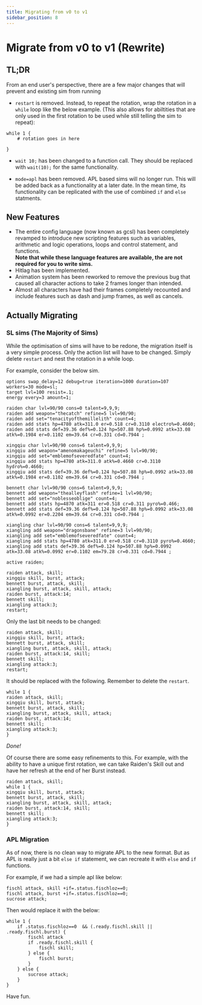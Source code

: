 ```yaml
---
title: Migrating from v0 to v1
sidebar_position: 8
---
```


# Migrate from v0 to v1 (Rewrite)

## TL;DR

From an end user's perspective, there are a few major changes that will prevent and existing sim from running

- `restart` is removed. Instead, to repeat the rotation, wrap the rotation in a `while` loop like the below example. (This also allows for abiltities that are only used in the first rotation to be used while still telling the sim to repeat):

```
while 1 {
    # rotation goes in here

}
```

- `wait 10;` has been changed to a function call. They should be replaced with `wait(10);` for the same functionality.

- `mode=apl` has been removed. APL based sims will no longer run. This will be added back as a functionality at a later date. In the mean time, its functionality can be replicated with the use of combined `if` and `else` statments.

## New Features

- The entire config language (now known as gcsl) has been completely revamped to introduce new scripting features such as variables, arithmetic and logic operations, loops and control statement, and functions.  
**Note that while these language features are available, the are not required for you to write sims.**
- Hitlag has been implemented.
- Animation system has been reworked to remove the previous bug that caused all character actions to take 2 frames longer than intended.
- Almost all characters have had their frames completely recounted and include features such as dash and jump frames, as well as cancels.


## Actually Migrating

### SL sims (The Majority of Sims)
While the optimisation of sims will have to be redone, the migration itself is a very simple process. Only the action list will have to be changed. Simply delete `restart` and nest the rotation in a while loop. 

For example, consider the below sim.

```
options swap_delay=12 debug=true iteration=1000 duration=107 workers=30 mode=sl;
target lvl=100 resist=.1;
energy every=3 amount=1;

raiden char lvl=90/90 cons=0 talent=9,9,9;
raiden add weapon="thecatch" refine=5 lvl=90/90;
raiden add set="tenacityofthemillelith" count=4;
raiden add stats hp=4780 atk=311.0 er=0.518 cr=0.3110 electro%=0.4660;
raiden add stats def=39.36 def%=0.124 hp=507.88 hp%=0.0992 atk=33.08 atk%=0.1984 er=0.1102 em=39.64 cr=0.331 cd=0.7944 ;
			
xingqiu char lvl=90/90 cons=6 talent=9,9,9;
xingqiu add weapon="amenomakageuchi" refine=5 lvl=90/90;
xingqiu add set="emblemofseveredfate" count=4;
xingqiu add stats hp=4780 atk=311.0 atk%=0.4660 cr=0.3110 hydro%=0.4660;
xingqiu add stats def=39.36 def%=0.124 hp=507.88 hp%=0.0992 atk=33.08 atk%=0.1984 er=0.1102 em=39.64 cr=0.331 cd=0.7944 ;

bennett char lvl=90/90 cons=6 talent=9,9,9;
bennett add weapon="thealleyflash" refine=1 lvl=90/90;
bennett add set="noblesseoblige" count=4;
bennett add stats hp=4870 atk=311 er=0.518 cr=0.311 pyro%=0.466;
bennett add stats def=39.36 def%=0.124 hp=507.88 hp%=0.0992 atk=33.08 atk%=0.0992 er=0.2204 em=39.64 cr=0.331 cd=0.7944 ;

xiangling char lvl=90/90 cons=6 talent=9,9,9;
xiangling add weapon="dragonsbane" refine=3 lvl=90/90;
xiangling add set="emblemofseveredfate" count=4;
xiangling add stats hp=4780 atk=311.0 er=0.518 cr=0.3110 pyro%=0.4660;
xiangling add stats def=39.36 def%=0.124 hp=507.88 hp%=0.0992 atk=33.08 atk%=0.0992 er=0.1102 em=79.28 cr=0.331 cd=0.7944 ;

active raiden;

raiden attack, skill;
xingqiu skill, burst, attack;
bennett burst, attack, skill;
xiangling burst, attack, skill, attack;
raiden burst, attack:14;
bennett skill;
xiangling attack:3;
restart;
```

Only the last bit needs to be changed:
```
raiden attack, skill;
xingqiu skill, burst, attack;
bennett burst, attack, skill;
xiangling burst, attack, skill, attack;
raiden burst, attack:14, skill;
bennett skill;
xiangling attack:3;
restart;
```
It should be replaced with the following. Remember to delete the `restart`.
```
while 1 {
raiden attack, skill;
xingqiu skill, burst, attack;
bennett burst, attack, skill;
xiangling burst, attack, skill, attack;
raiden burst, attack:14;
bennett skill;
xiangling attack:3;
}
```

*Done!*

Of course there are some easy refinements to this. For example, with the ability to have a unique first rotation, we can take Raiden's Skill out and have her refresh at the end of her Burst instead. 

```
raiden attack, skill;
while 1 {
xingqiu skill, burst, attack;
bennett burst, attack, skill;
xiangling burst, attack, skill, attack;
raiden burst, attack:14, skill;
bennett skill;
xiangling attack:3;
}
```

### APL Migration
As of now, there is no clean way to migrate APL to the new format. But as APL is really just a bit `else if` statement, we can recreate it with `else` and `if` functions. 

For example, if we had a simple apl like below:

```
fischl attack, skill +if=.status.fischloz==0;
fischl attack, burst +if=.status.fischloz==0;
sucrose attack;
```

Then would replace it with the below:

```
while 1 {
    if .status.fischloz==0  && (.ready.fischl.skill || .ready.fischl.burst) {
        fischl attack
        if .ready.fischl.skill {
            fischl skill;
        } else {
            fischl burst;
        }
    } else {
        sucrose attack;
    }
}
```

Have fun. 